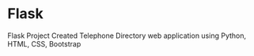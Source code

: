 # Flask
Flask Project
Created Telephone Directory web application using Python, HTML, CSS, Bootstrap
